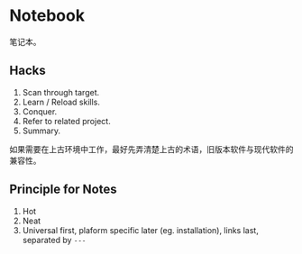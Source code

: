 # Notebook

笔记本。

## Hacks

1. Scan through target.
2. Learn / Reload skills.
3. Conquer.
4. Refer to related project.
5. Summary.

如果需要在上古环境中工作，最好先弄清楚上古的术语，旧版本软件与现代软件的兼容性。

## Principle for Notes

1. Hot
2. Neat
3. Universal first, plaform specific later (eg. installation), links last, separated by `---`
